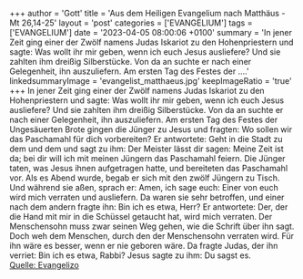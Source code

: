 +++
author = 'Gott'
title = 'Aus dem Heiligen Evangelium nach Matthäus - Mt 26,14-25'
layout = 'post'
categories = ['EVANGELIUM']
tags = ['EVANGELIUM']
date = '2023-04-05 08:00:06 +0100'
summary = 'In jener Zeit ging einer der Zwölf namens Judas Iskariot zu den Hohenpriestern und sagte: Was wollt ihr mir geben, wenn ich euch Jesus ausliefere? Und sie zahlten ihm dreißig Silberstücke. Von da an suchte er nach einer Gelegenheit, ihn auszuliefern. Am ersten Tag des Festes der ....'
linkedsummaryImage = 'evangelist_matthaeus.jpg'
keepImageRatio = 'true'
+++
In jener Zeit ging einer der Zwölf namens Judas Iskariot zu den Hohenpriestern
und sagte: Was wollt ihr mir geben, wenn ich euch Jesus ausliefere? Und sie zahlten ihm dreißig Silberstücke.
Von da an suchte er nach einer Gelegenheit, ihn auszuliefern.
Am ersten Tag des Festes der Ungesäuerten Brote gingen die Jünger zu Jesus und fragten: Wo sollen wir das Paschamahl für dich vorbereiten?
Er antwortete: Geht in die Stadt zu dem und dem und sagt zu ihm: Der Meister lässt dir sagen: Meine Zeit ist da; bei dir will ich mit meinen Jüngern das Paschamahl feiern.<!--more-->
Die Jünger taten, was Jesus ihnen aufgetragen hatte, und bereiteten das Paschamahl vor.
Als es Abend wurde, begab er sich mit den zwölf Jüngern zu Tisch.
Und während sie aßen, sprach er: Amen, ich sage euch: Einer von euch wird mich verraten und ausliefern.
Da waren sie sehr betroffen, und einer nach dem andern fragte ihn: Bin ich es etwa, Herr?
Er antwortete: Der, der die Hand mit mir in die Schüssel getaucht hat, wird mich verraten.
Der Menschensohn muss zwar seinen Weg gehen, wie die Schrift über ihn sagt. Doch weh dem Menschen, durch den der Menschensohn verraten wird. Für ihn wäre es besser, wenn er nie geboren wäre.
Da fragte Judas, der ihn verriet: Bin ich es etwa, Rabbi? Jesus sagte zu ihm: Du sagst es.<br> [Quelle: Evangelizo](https://evangeliumtagfuertag.org/DE/gospel)